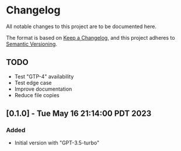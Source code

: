 <!-- markdownlint-disable MD024 -->
# Changelog

All notable changes to this project are to be documented here.

The format is based on [Keep a Changelog](https://keepachangelog.com/en/1.0.0/),
and this project adheres to [Semantic Versioning](https://semver.org/spec/v2.0.0.html).

## TODO

- Test "GTP-4" availability
- Test edge case
- Improve documentation
- Reduce file copies

## [0.1.0] - Tue May 16 21:14:00 PDT 2023

### Added

- Initial version with "GPT-3.5-turbo"
